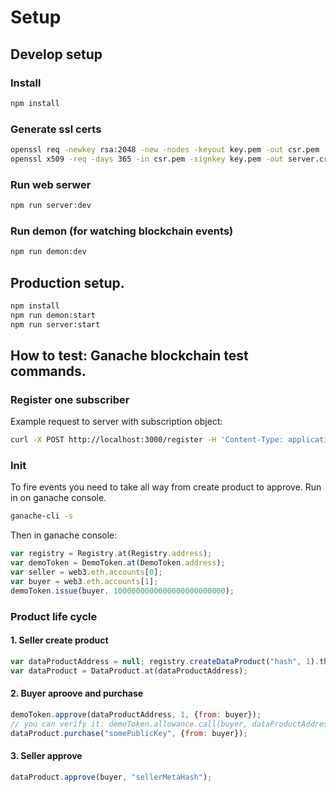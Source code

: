 # Setup

## Develop setup

### Install

```sh
npm install
```

### Generate ssl certs
```bash
openssl req -newkey rsa:2048 -new -nodes -keyout key.pem -out csr.pem
openssl x509 -req -days 365 -in csr.pem -signkey key.pem -out server.crt
```

### Run web serwer

```bash
npm run server:dev
```

### Run demon (for watching blockchain events)

```bash
npm run demon:dev
```

## Production setup.

```bash
npm install
npm run demon:start
npm run server:start
```


## How to test: Ganache blockchain test commands.

### Register one subscriber

Example request to server with subscription object:

```bash
curl -X POST http://localhost:3000/register -H 'Content-Type: application/json' -d '{"address":"0xad8926fdb14c2ca283ab1e8a05c0b6707bc03f97", "subscription": {"endpoint":"https://fcm.googleapis.com/fcm/send/df-87fmapYM:APA91bGD64N_Zd3XekpsdE5S0QGPHTqnO3S-jhLWnw9tT1eqejH3tqaSIl71x7zhREizR_Uv1ll8g8zt1UgmRn3_ctqsgiGt49ufLjVR-Lac8Bliil7Fmm4HpN1r114Eetx8bgnjxPO0","expirationTime":null,"keys":{"p256dh":"BB5xZXao9sdI_caC2WC5e6u8PiaCrMPGzXqzoNGsUY8vmYnBIVmIAbfCRUoHutdP5Pc5m1YBICsHk2i6m801z5Q","auth":"0hCyjijw9vjWQlVBgp_FDw"}}}'
````

### Init

To fire events you need to take all way from create product to approve. 
Run in on ganache console.

```bash
ganache-cli -s
```

Then in ganache console: 

```js
var registry = Registry.at(Registry.address); 
var demoToken = DemoToken.at(DemoToken.address); 
var seller = web3.eth.accounts[0]; 
var buyer = web3.eth.accounts[1];  
demoToken.issue(buyer, 1000000000000000000000000);
```

### Product life cycle

#### 1. Seller create product

```js
var dataProductAddress = null; registry.createDataProduct("hash", 1).then((tx) => {dataProductAddress = tx.logs[0].args.dataProduct});
var dataProduct = DataProduct.at(dataProductAddress);
```

#### 2. Buyer aproove and purchase

```js
demoToken.approve(dataProductAddress, 1, {from: buyer});
// you can verify it: demoToken.allowance.call(buyer, dataProductAddress);
dataProduct.purchase("somePublicKey", {from: buyer});
```

#### 3. Seller approve

```js
dataProduct.approve(buyer, "sellerMetaHash");
````
